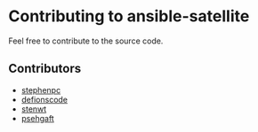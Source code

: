# Contributing to ansible-satellite

Feel free to contribute to the source code.

Contributors
---

- [stephenpc](https://github.com/stephenpc)
- [defionscode](https://github.com/defionscode)
- [stenwt](https://github.com/stenwt)
- [psehgaft](https://github.com/psehgaft)
